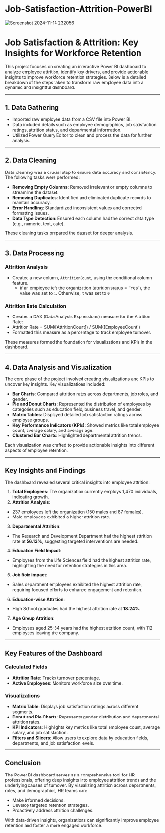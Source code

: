 # Job-Satisfaction-Attrition-PowerBI
![Screenshot 2024-11-14 232056](https://github.com/user-attachments/assets/76cdfabd-39d2-49e9-aa33-f08759c3b9e3)


# Job Satisfaction & Attrition: Key Insights for Workforce Retention

This project focuses on creating an interactive Power BI dashboard to analyze employee attrition, identify key drivers, and provide actionable insights to improve workforce retention strategies. Below is a detailed breakdown of the steps taken to transform raw employee data into a dynamic and insightful dashboard.

---

## 1. Data Gathering
- Imported raw employee data from a CSV file into Power BI.
- Data included details such as employee demographics, job satisfaction ratings, attrition status, and departmental information.
- Utilized Power Query Editor to clean and process the data for further analysis.

---

## 2. Data Cleaning
Data cleaning was a crucial step to ensure data accuracy and consistency. The following tasks were performed:
- **Removing Empty Columns**: Removed irrelevant or empty columns to streamline the dataset.
- **Removing Duplicates**: Identified and eliminated duplicate records to maintain accuracy.
- **Error Handling**: Standardized inconsistent values and corrected formatting issues.
- **Data Type Detection**: Ensured each column had the correct data type (e.g., numeric, text, date).

These cleaning tasks prepared the dataset for deeper analysis.

---

## 3. Data Processing
### Attrition Analysis
- Created a new column, `AttritionCount`, using the conditional column feature.  
  - If an employee left the organization (attrition status = "Yes"), the value was set to `1`. Otherwise, it was set to `0`.

### Attrition Rate Calculation
- Created a DAX (Data Analysis Expressions) measure for the Attrition Rate:
- Attrition Rate = SUM([AttritionCount]) / SUM([EmployeeCount])
- Formatted this measure as a percentage to track employee turnover.

These measures formed the foundation for visualizations and KPIs in the dashboard.

---

## 4. Data Analysis and Visualization
The core phase of the project involved creating visualizations and KPIs to uncover key insights. Key visualizations included:
- **Bar Charts**: Compared attrition rates across departments, job roles, and gender.
- **Pie and Donut Charts**: Represented the distribution of employees by categories such as education field, business travel, and gender.
- **Matrix Tables**: Displayed detailed job satisfaction ratings across employee groups.
- **Key Performance Indicators (KPIs)**: Showed metrics like total employee count, average salary, and average age.
- **Clustered Bar Charts**: Highlighted departmental attrition trends.

Each visualization was crafted to provide actionable insights into different aspects of employee retention.

---

## Key Insights and Findings
The dashboard revealed several critical insights into employee attrition:
1. **Total Employees**: The organization currently employs 1,470 individuals, indicating growth.
2. **Attrition Analysis**:
 - 237 employees left the organization (150 males and 87 females).
 - Male employees exhibited a higher attrition rate.
3. **Departmental Attrition**:  
 - The Research and Development Department had the highest attrition rate at **56.13%**, suggesting targeted interventions are needed.
4. **Education Field Impact**:  
 - Employees from the Life Sciences field had the highest attrition rate, highlighting the need for retention strategies in this area.
5. **Job Role Impact**:  
 - Sales department employees exhibited the highest attrition rate, requiring focused efforts to enhance engagement and retention.
6. **Education-wise Attrition**:  
 - High School graduates had the highest attrition rate at **18.24%**.
7. **Age Group Attrition**:  
 - Employees aged 25-34 years had the highest attrition count, with 112 employees leaving the company.

---

## Key Features of the Dashboard
### Calculated Fields
- **Attrition Rate**: Tracks turnover percentage.
- **Active Employees**: Monitors workforce size over time.

### Visualizations
- **Matrix Table**: Displays job satisfaction ratings across different segments.
- **Donut and Pie Charts**: Represents gender distribution and departmental attrition rates.
- **KPI Indicators**: Highlights key metrics like total employee count, average salary, and job satisfaction.
- **Filters and Slicers**: Allow users to explore data by education fields, departments, and job satisfaction levels.

---

## Conclusion
The Power BI dashboard serves as a comprehensive tool for HR professionals, offering deep insights into employee attrition trends and the underlying causes of turnover. By visualizing attrition across departments, roles, and demographics, HR teams can:
- Make informed decisions.
- Develop targeted retention strategies.
- Proactively address attrition challenges.

With data-driven insights, organizations can significantly improve employee retention and foster a more engaged workforce.
